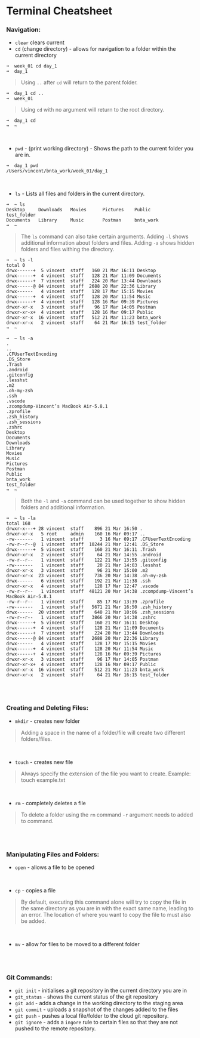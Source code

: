 # Terminal Cheatsheet

### Navigation: <br>
* `clear` clears current 
* `cd` (change directory) - allows for navigation to a folder within the current directory <br>
``` shell
➜  week_01 cd day_1
➜  day_1 
```
> Using `..` after `cd` will return to the parent folder.
```shell
➜  day_1 cd ..
➜  week_01 
```

> Using `cd` with no argument will return to the root directory.
```shell
➜  day_1 cd
➜  ~ 
```
<br />

* `pwd` - (print working directory) - Shows the path to the current folder you are in.
```shell
➜  day_1 pwd
/Users/vincent/bnta_work/week_01/day_1
```
<br />

* `ls` - Lists all files and folders in the current directory.
```shell
➜  ~ ls
Desktop     Downloads   Movies      Pictures    Public      test_folder
Documents   Library     Music       Postman     bnta_work
➜  ~ 
```
> The `ls` command can also take certain arguments. Adding `-l` shows additional information about folders and files. Adding `-a` shows hidden folders and files withing the directory.
```shell
➜  ~ ls -l 
total 0
drwx------+  5 vincent  staff   160 21 Mar 16:11 Desktop
drwx------+  4 vincent  staff   128 21 Mar 11:09 Documents
drwx------+  7 vincent  staff   224 20 Mar 13:44 Downloads
drwx------@ 84 vincent  staff  2688 20 Mar 22:36 Library
drwx------   4 vincent  staff   128 17 Mar 15:15 Movies
drwx------+  4 vincent  staff   128 20 Mar 11:54 Music
drwx------+  4 vincent  staff   128 16 Mar 09:39 Pictures
drwxr-xr-x   3 vincent  staff    96 17 Mar 14:05 Postman
drwxr-xr-x+  4 vincent  staff   128 16 Mar 09:17 Public
drwxr-xr-x  16 vincent  staff   512 21 Mar 11:23 bnta_work
drwxr-xr-x   2 vincent  staff    64 21 Mar 16:15 test_folder
➜  ~ 
```
```shell
➜  ~ ls -a
.
..
.CFUserTextEncoding
.DS_Store
.Trash
.android
.gitconfig
.lesshst
.m2
.oh-my-zsh
.ssh
.vscode
.zcompdump-Vincent’s MacBook Air-5.8.1
.zprofile
.zsh_history
.zsh_sessions
.zshrc
Desktop
Documents
Downloads
Library
Movies
Music
Pictures
Postman
Public
bnta_work
test_folder
➜  ~ 
```
> Both the `-l` and `-a` command can be used together to show hidden folders and additional information.
```shell
➜  ~ ls -la
total 168
drwxr-x---+ 28 vincent  staff    896 21 Mar 16:50 .
drwxr-xr-x   5 root     admin    160 16 Mar 09:17 ..
-rw-------   1 vincent  staff      3 16 Mar 09:17 .CFUserTextEncoding
-rw-r--r--@  1 vincent  staff  10244 21 Mar 12:41 .DS_Store
drwx------+  5 vincent  staff    160 21 Mar 16:11 .Trash
drwxr-xr-x   2 vincent  staff     64 21 Mar 14:55 .android
-rw-r--r--   1 vincent  staff    122 21 Mar 13:55 .gitconfig
-rw-------   1 vincent  staff     20 21 Mar 14:03 .lesshst
drwxr-xr-x   3 vincent  staff     96 21 Mar 15:00 .m2
drwxr-xr-x  23 vincent  staff    736 20 Mar 14:38 .oh-my-zsh
drwx------   6 vincent  staff    192 21 Mar 11:38 .ssh
drwxr-xr-x   4 vincent  staff    128 17 Mar 12:47 .vscode
-rw-r--r--   1 vincent  staff  48121 20 Mar 14:38 .zcompdump-Vincent’s MacBook Air-5.8.1
-rw-r--r--   1 vincent  staff     85 17 Mar 13:39 .zprofile
-rw-------   1 vincent  staff   5671 21 Mar 16:50 .zsh_history
drwx------  20 vincent  staff    640 21 Mar 10:06 .zsh_sessions
-rw-r--r--   1 vincent  staff   3866 20 Mar 14:38 .zshrc
drwx------+  5 vincent  staff    160 21 Mar 16:11 Desktop
drwx------+  4 vincent  staff    128 21 Mar 11:09 Documents
drwx------+  7 vincent  staff    224 20 Mar 13:44 Downloads
drwx------@ 84 vincent  staff   2688 20 Mar 22:36 Library
drwx------   4 vincent  staff    128 17 Mar 15:15 Movies
drwx------+  4 vincent  staff    128 20 Mar 11:54 Music
drwx------+  4 vincent  staff    128 16 Mar 09:39 Pictures
drwxr-xr-x   3 vincent  staff     96 17 Mar 14:05 Postman
drwxr-xr-x+  4 vincent  staff    128 16 Mar 09:17 Public
drwxr-xr-x  16 vincent  staff    512 21 Mar 11:23 bnta_work
drwxr-xr-x   2 vincent  staff     64 21 Mar 16:15 test_folder
```
<br />
<br />

### Creating and Deleting Files:
* `mkdir` - creates new folder
>Adding a space in the name of a folder/file will create two different folders/files.

<br />

* `touch` - creates new file
> Always specify the extension of the file you want to create. Example: touch example.txt

<br />

* `rm` - completely deletes a file
> To delete a folder using the `rm` command `-r` argument needs to added to command.

<br />
<br />

### Manipulating Files and Folders:
* `open` - allows a file to be opened

<br />

* `cp` - copies a  file
> By default, executing this command alone will try to copy the file in the same directory as you are in with the exact same name, leading to an error. The location of where you want to copy the file to must also be added.

<br />

* `mv` - allow for files to be moved to a different folder

<br />
<br />

### Git Commands:
* `git init` - initialises a git repository in the current directory you are in
* `git_status` - shows the current status of the git repository
* `git add` - adds a change in the working directory to the staging area
* `git commit` - uploads a snapshot of the changes added to the files
* `git push` - pushes a local file/folder to the cloud git repository.
* `git ignore` - adds a `ingore` rule to certain files so that they are not pushed to the remote repository.
